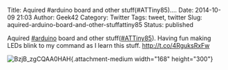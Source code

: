 Title: Aquired #arduino board and other stuff(#ATTiny85)....
Date: 2014-10-09 21:03
Author: Geek42
Category: Twitter
Tags: tweet, twitter
Slug: aquired-arduino-board-and-other-stuffattiny85
Status: published

Aquired [\#arduino](http://twitter.com/search?q=%23arduino) board and
other stuff([\#ATTiny85](http://twitter.com/search?q=%23ATTiny85)).
Having fun making LEDs blink to my command as I learn this stuff.
http://t.co/4RguksRxFw

![BzjB\_zgCQAA0HAH](http://jaredyoung.ca/wp-content/uploads/2014/10/BzjB_zgCQAA0HAH.jpg){.attachment-medium
width="168" height="300"}
